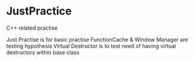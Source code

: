 # JustPractice
C++ related practise

Just Practise is for basic practise
FunctionCache & Window Manager are testing hypothesis
Virtual Destructor is to test need of having virtual destructors within base class
